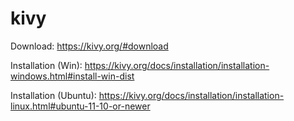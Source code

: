 # kivy

Download: https://kivy.org/#download

Installation (Win): https://kivy.org/docs/installation/installation-windows.html#install-win-dist

Installation (Ubuntu): https://kivy.org/docs/installation/installation-linux.html#ubuntu-11-10-or-newer

